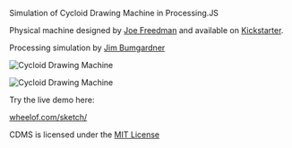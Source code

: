 Simulation of Cycloid Drawing Machine in Processing.JS

Physical machine designed by [Joe Freedman](https://kickstarter.com/projects/1765367532/cycloid-drawing-machine) and available on [Kickstarter](https://kickstarter.com/projects/1765367532/cycloid-drawing-machine).

Processing simulation by [Jim Bumgardner](http://krazydad.com/about.php)

![Cycloid Drawing Machine](http://i.imgur.com/q4CFLI6.png "Cycloid Drawing Machine")

![Cycloid Drawing Machine](http://i.imgur.com/YqDiTJU.png "Cycloid Drawing Machine")

Try the live demo here: 

[wheelof.com/sketch/](http://wheelof.com/sketch/)

CDMS is licensed under the [MIT License](https://github.com/jbum/CDMS/blob/master/LICENSE.txt)
